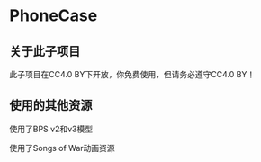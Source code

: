 # PhoneCase

## 关于此子项目

此子项目在CC4.0 BY下开放，你免费使用，但请务必遵守CC4.0 BY！

## 使用的其他资源

使用了BPS v2和v3模型

使用了Songs of War动画资源

